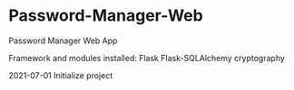 # Password-Manager-Web
Password Manager Web App

Framework and modules installed:
Flask
Flask-SQLAlchemy
cryptography

2021-07-01
Initialize project
